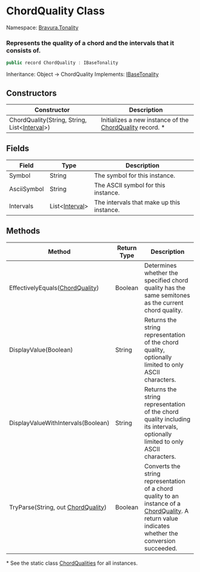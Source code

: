 # ChordQuality Class

Namespace: [Bravura.Tonality](./Bravura.Tonality.md)

### Represents the quality of a chord and the intervals that it consists of.

```csharp
public record ChordQuality : IBaseTonality
```

Inheritance: Object -> ChordQuality
Implements: [IBaseTonality](./IBaseTonality.md)

## Constructors
| Constructor | Description |
| --- | --- |
| ChordQuality(String, String, List<[Interval](./Interval.md)>) | Initializes a new instance of the [ChordQuality](./ChordQuality.md) record. * |

## Fields
| Field | Type | Description |
| --- | --- | --- |
| Symbol | String | The symbol for this instance. |
| AsciiSymbol | String | The ASCII symbol for this instance. |
| Intervals | List<[Interval](./Interval.md)> | The intervals that make up this instance. |

## Methods
| Method | Return Type | Description |
| --- | --- | --- |
| EffectivelyEquals([ChordQuality](./ChordQuality.md)) | Boolean | Determines whether the specified chord quality has the same semitones as the current chord quality. |
| DisplayValue(Boolean) | String | Returns the string representation of the chord quality, optionally limited to only ASCII characters. |
| DisplayValueWithIntervals(Boolean) | String | Returns the string representation of the chord quality including its intervals, optionally limited to only ASCII characters. |
| TryParse(String, out [ChordQuality](./ChordQuality.md)) | Boolean | Converts the string representation of a chord quality to an instance of a [ChordQuality](./ChordQuality.md). A return value indicates whether the conversion succeeded. |

\* See the static class [ChordQualities](./ChordQualities.md) for all instances.

